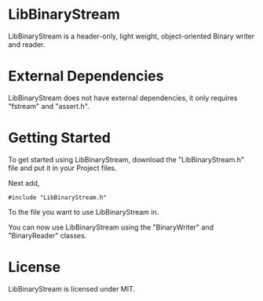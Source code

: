 # LibBinaryStream
LibBinaryStream is a header-only, light weight, object-oriented Binary writer and reader.

# External Dependencies
 LibBinaryStream does not have external dependencies, it only requires "fstream" and "assert.h".
 
# Getting Started
To get started using LibBinaryStream, download the "LibBinaryStream.h" file and put it in your Project files.

Next add,
```
#include "LibBinaryStream.h"
```
To the file you want to use LibBinaryStream in.

You can now use LibBinaryStream using the "BinaryWriter" and "BinaryReader" classes.

# License
LibBinaryStream is licensed under MIT.
